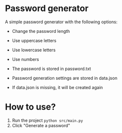 # Password generator

A simple password generator with the following options:
- Change the password length
- Use uppercase letters
- Use lowercase letters
- Use numbers

- The password is stored in password.txt
- Password generation settings are stored in data.json
- If data.json is missing, it will be created again

# How to use?
1. Run the project `python src/main.py`
2. Click "Generate a password"